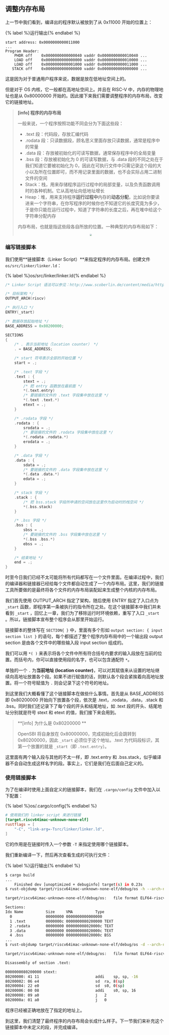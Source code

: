## 调整内存布局

上一节中我们看到，编译出的程序默认被放到了从 0x11000 开始的位置上：

{% label %}运行输出{% endlabel %}
```clike
start address: 0x0000000000011000
...
Program Header:
    PHDR off    0x0000000000000040 vaddr 0x0000000000010040 ...
    LOAD off    0x0000000000000000 vaddr 0x0000000000010000 ...
    LOAD off    0x0000000000001000 vaddr 0x0000000000011000 ...
   STACK off    0x0000000000000000 vaddr 0x0000000000000000 ...
```

这是因为对于普通用户程序来说，数据是放在低地址空间上的。

但是对于 OS 内核，它一般都在高地址空间上。并且在 RISC-V 中，内存的物理地址也是从 0x80000000 开始的。因此接下来我们需要调整程序的内存布局，改变它的链接地址。

> **[info] 程序的内存布局**
>
> 一般来说，一个程序按照功能不同会分为下面这些段：
>
> - .text 段：代码段，存放汇编代码
> - .rodata 段：只读数据段，顾名思义里面存放只读数据，通常是程序中的常量
> - .data 段：存放被初始化的可读写数据，通常保存程序中的全局变量
> - .bss 段：存放被初始化为 0 的可读写数据，与 .data 段的不同之处在于我们知道它要被初始化为 0，因此在可执行文件中只需记录这个段的大小以及所在位置即可，而不用记录里面的数据，也不会实际占用二进制文件的空间
> - Stack：栈，用来存储程序运行过程中的局部变量，以及负责函数调用时的各种机制。它从高地址向低地址增长
> - Heap：堆，用来支持程序**运行过程中**内存的**动态分配**，比如说你要读进来一个字符串，在你写程序的时候你也不知道它的长度究竟为多少，于是你只能在运行过程中，知道了字符串的长度之后，再在堆中给这个字符串分配内存
>
> 内存布局，也就是指这些段各自所放的位置。一种典型的内存布局如下：
> <div align=center> <img src="../pics/typical-layout.png" style="zoom:40%;"/> </div>

### 编写链接脚本

我们使用**链接脚本（Linker Script）**来指定程序的内存布局。创建文件 `os/src/linker/linker.ld`：

{% label %}os/src/linker/linker.ld{% endlabel %}
```cpp
/* Linker Script 语法可以参见：http://www.scoberlin.de/content/media/http/informatik/gcc_docs/ld_3.html */

/* 目标架构 */
OUTPUT_ARCH(riscv)

/* 执行入口 */
ENTRY(_start)

/* 数据存放起始地址 */
BASE_ADDRESS = 0x80200000;

SECTIONS
{   
    /* . 表示当前地址（location counter） */
    . = BASE_ADDRESS;

    /* start 符号表示全部的开始位置 */
    start = .;

    /* .text 字段 */
    .text : {
        stext = .;
        /* 把 entry 函数放在最前面 */
        *(.text.entry)
        /* 要链接的文件的 .text 字段集中放在这里 */
        *(.text .text.*)
        etext = .;
    }

    /* .rodata 字段 */
    .rodata : {
        srodata = .;
        /* 要链接的文件的 .rodata 字段集中放在这里 */
        *(.rodata .rodata.*)
        erodata = .;
    }

    /* .data 字段 */
    .data : {
        sdata = .;
        /* 要链接的文件的 .data 字段集中放在这里 */
        *(.data .data.*)
        edata = .;
    }

    /* stack 字段 */
    .stack : {
        /* 把 bss.stack 字段所申请的空间放在这里作为启动时的栈空间 */
        *(.bss.stack)
    }

    /* .bss 字段 */
    .bss : {
        sbss = .;
        /* 要链接的文件的 .bss 字段集中放在这里 */
        *(.bss .bss.*)
        ebss = .;
    }

    /* 结束地址 */
    end = .;
}
```

时至今日我们已经不太可能将所有代码都写在一个文件里面。在编译过程中，我们的编译器和链接器已经给每个文件都自动生成了一个内存布局。这里，我们的链接工具所要做的是最终将各个文件的内存布局装配起来生成整个内核的内存布局。

我们首先使用 OUTPUT_ARCH 指定了架构，随后使用 ENTRY 指定了入口点为 `_start` 函数，即程序第一条被执行的指令所在之处。在这个链接脚本中我们并未看到 `_start` ，回忆上一章，我们为了移除运行时环境依赖，重写了入口 `_start` 。所以，链接脚本宣布整个程序会从那里开始运行。

链接脚本的整体写在 `SECTION{ }` 中，里面有多个形如 `output section: { input section list }` 的语句，每个都描述了整个程序内存布局中的一个输出段 output section 是由各个文件中的哪些输入段 input section 组成的。

我们可以用 `*( )` 来表示将各个文件中所有符合括号内要求的输入段放在当前的位置。而括号内，你可以直接使用段的名字，也可以包含通配符 `*`。

单独的一个 `.` 为**当前地址 (location counter)**，可以对其赋值来从设置的地址继续向高地址放置各个段。如果不进行赋值的话，则默认各个段会紧挨着向高地址放置。将一个符号赋值为 `.` 则会记录下这个符号的地址。

到这里我们大概看懂了这个链接脚本在做些什么事情。首先是从 BASE_ADDRESS 即 0x80200000 开始向下放置各个段，依次是 .text，.rodata，.data，.stack 和 .bss。同时我们还记录下了每个段的开头和结尾地址，如 .text 段的开头、结尾地址分别就是符号 stext 和 etext 的值，我们接下来会用到。

> **[info] 为什么是 0x80200000 **
> 
> OpenSBI 将自身放在 0x80000000，完成初始化后会跳转到 0x80200000，因此 `_start` 必须位于这个地址。.text 为代码段标识，其第一个放置的就是 `_start`（即 `.text.entry`）。

这里面有两个输入段与其他的不太一样，即 .text.entry 和 .bss.stack，似乎编译器不会自动生成这样名字的段。事实上，它们是我们在后面自己定义的。

### 使用链接脚本

为了在编译时使用上面自定义的链接脚本，我们在 `.cargo/config` 文件中加入以下配置：

{% label %}os/.cargo/config{% endlabel %}
```toml
# 使用我们的 linker script 来进行链接
[target.riscv64imac-unknown-none-elf]
rustflags = [
    "-C", "link-arg=-Tsrc/linker/linker.ld",
]
```

它的作用是在链接时传入一个参数 `-T` 来指定使用哪个链接脚本。

我们重新编译一下，然后再次查看生成的可执行文件：

{% label %}运行输出{% endlabel %}
```bash
$ cargo build
...
    Finished dev [unoptimized + debuginfo] target(s) in 0.23s
$ rust-objdump target/riscv64imac-unknown-none-elf/debug/os -h --arch-name=riscv64

target/riscv64imac-unknown-none-elf/debug/os:	file format ELF64-riscv

Sections:
Idx Name          Size     VMA          Type
  0               00000000 0000000000000000 
  1 .text         0000000c 0000000080200000 TEXT 
  2 .rodata       00000000 000000008020000c TEXT 
  3 .data         00000000 000000008020000c TEXT 
  4 .bss          00000000 000000008020000c BSS
...
$ rust-objdump target/riscv64imac-unknown-none-elf/debug/os -d --arch-name=riscv64

target/riscv64imac-unknown-none-elf/debug/os:	file format ELF64-riscv

Disassembly of section .text:

0000000080200000 stext:
80200000: 41 11                        	addi	sp, sp, -16
80200002: 06 e4                        	sd	ra, 8(sp)
80200004: 22 e0                        	sd	s0, 0(sp)
80200006: 00 08                        	addi	s0, sp, 16
80200008: 09 a0                        	j	2
8020000a: 01 a0                        	j	0
```

程序已经被正确地放在了指定的地址上。

到这里，我们清楚了最终程序的内存布局会长成什么样子。下一节我们来补充这个链接脚本中未定义的段，并完成编译。